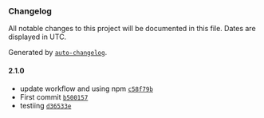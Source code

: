 ### Changelog

All notable changes to this project will be documented in this file. Dates are displayed in UTC.

Generated by [`auto-changelog`](https://github.com/CookPete/auto-changelog).

#### 2.1.0

- update workflow and using npm [`c58f79b`](https://github.com/Raavanan1000/joke-apps/commit/c58f79b33285dd5676bdfdb95ee94331b5499373)
- First commit [`b500157`](https://github.com/Raavanan1000/joke-apps/commit/b50015746a0070527701cc6088e8caf30136df6c)
- testiing [`d36533e`](https://github.com/Raavanan1000/joke-apps/commit/d36533e09d3cad2181edfb40175335b0eb39e1af)
